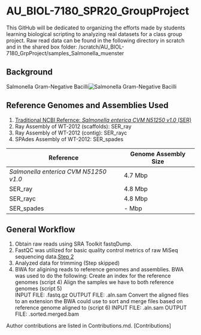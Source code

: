 # AU_BIOL-7180_SPR20_GroupProject
This GitHub will be dedicated to organizing the efforts made by students learning biological scripting to analyzing real datasets for a class group project.
Raw read data can be found in the following directory in scratch and in the shared box folder:
/scratch/AU_BIOL-7180_GrpProject/samples_Salmonella_muenster

## Background
Salmonella Gram-Negative Bacilli![Salmonella Gram-Negative Bacilli](https://pixnio.com/free-images/science/microscopy-images/salmonellosis-salmonella/gram-negative-bacilli-or-rod-shaped-salmonella-sp-bacteria-725x493.jpg)

## Reference Genomes and Assemblies Used
1. [Traditional NCBI Refernce: _Salmonella enterica CVM N51250 v1.0_ (SER)](https://www.ncbi.nlm.nih.gov/assembly/GCF_001246125.1)
2. Ray Assembly of WT-2012 (scaffolds): SER_ray
3. Ray Assembly of WT-2012 (contig): SER_rayc
4. SPAdes Assembly of WT-2012: SER_spades

|Reference| Genome Assembly Size|
|---|---|
| _Salmonella enterica CVM N51250 v1.0_ | 4.7 Mbp|
| SER_ray | 4.8 Mbp |
| SER_rayc | 4.8 Mbp |
| SER_spades | - Mbp |

## General Workflow
1. Obtain raw reads using SRA Toolkit fastqDump.
2. FastQC was utilized for basic quality control metrics of raw MiSeq sequencing data.[Step 2](https://github.com/asw0049/AU_BIOL-7180_SPR20_GroupProject/tree/master/fastQC)
3. Analyzed data for trimming (Step skipped)
4. BWA for aligining reads to reference genomes and assemblies.
	BWA was used to do the following:
    Create an index for the reference genomes (script 4)
    Align the samples we have to both reference genomes (script 5)                      
        INPUT FILE: .fastq.gz    OUTPUT FILE: .aln.sam
    Convert the aligned files to an extension the BWA could use to sort and merge files based on reference genome aligned to (script 6)
        INPUT FILE: .aln.sam     OUTPUT FILE: .sorted.merged.bam
   

Author contributions are listed in Contributions.md. [Contributions]
